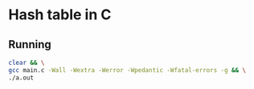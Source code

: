 # Hash table in C

## Running

```bash
clear && \
gcc main.c -Wall -Wextra -Werror -Wpedantic -Wfatal-errors -g && \
./a.out
```
